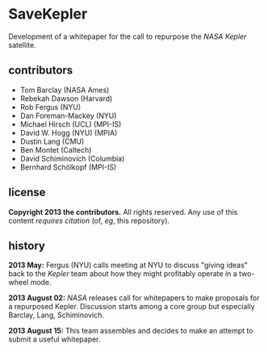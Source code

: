 SaveKepler
==========
Development of a whitepaper for the call to repurpose the *NASA Kepler* satellite.

contributors
------------
- Tom Barclay (NASA Ames)
- Rebekah Dawson (Harvard)
- Rob Fergus (NYU)
- Dan Foreman-Mackey (NYU)
- Michael Hirsch (UCL) (MPI-IS)
- David W. Hogg (NYU) (MPIA)
- Dustin Lang (CMU)
- Ben Montet (Caltech)
- David Schiminovich (Columbia)
- Bernhard Schölkopf (MPI-IS)

license
-------
**Copyright 2013 the contributors.**
All rights reserved.
Any use of this content *requires citation* (of, *eg*, this repository).

history
-------
**2013 May:**
Fergus (NYU) calls meeting at NYU to discuss "giving ideas" back to the *Kepler* team
about how they might profitably operate in a two-wheel mode.

**2013 August 02:**
*NASA* releases call for whitepapers to make proposals for a repurposed Kepler.
Discussion starts among a core group but especially Barclay, Lang, Schiminovich.

**2013 August 15:**
This team assembles and decides to make an attempt to submit a useful whitepaper.

